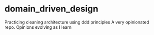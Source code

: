 # domain_driven_design
Practicing cleaning architecture using ddd principles 
A very opinionated repo. Opinions evolving as I  learn 
